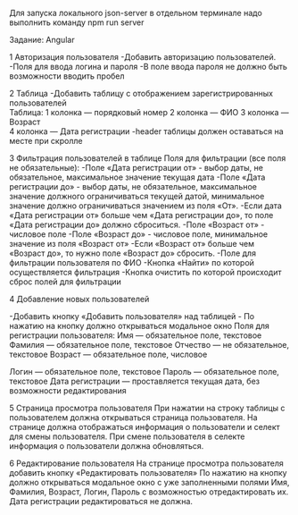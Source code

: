 Для запуска локального json-server в отдельном терминале надо выполнить команду npm run server

Задание:
Angular

1 Авторизация пользователя
-Добавить авторизацию пользователей.
-Поля для ввода логина и пароля
-В поле ввода пароля не должно быть возможности вводить пробел

2 Таблица
-Добавить таблицу с отображением зарегистрированных пользователей  
 Таблица:
1 колонка — порядковый номер
2 колонка — ФИО
3 колонка — Возраст  
4 колонка — Дата регистрации
-header таблицы должен оставаться на месте при скролле

3 Фильтрация пользователей в таблице
Поля для фильтрации (все поля не обязательные):
-Поле «Дата регистрации от» - выбор даты, не обязательное, максимальное значение текущая дата
-Поле «Дата регистрации до» - выбор даты, не обязательное, максимальное значение должного ограничиваться текущей датой, минимальное значение должно ограничиваться значением из поля «От».
-Если дата «Дата регистрации от» больше чем «Дата регистрации до», то поле «Дата регистрации до» должно сброситься.
-Поле «Возраст от» - числовое поле
-Поле «Возраст до» - числовое поле, минимальное значение из поля «Возраст от»
-Если «Возраст от» больше чем «Возраст до», то нужно поле «Возраст до» сбросить.
-Поле для фильтрации пользователя по ФИО
-Кнопка «Найти» по которой осуществляется фильтрация
-Кнопка очистить по которой происходит сброс полей для фильтрации

4 Добавление новых пользователей

-Добавить кнопку «Добавить пользователя» над таблицей - По нажатию на кнопку должно открываться модальное окно
Поля для регистрации пользователя:
Имя — обязательное поле, текстовое
Фамилия — обязательное поле, текстовое
Отчество — не обязательное, текстовое
Возраст — обязательное поле, числовое

Логин — обязательное поле, текстовое
Пароль — обязательное поле, текстовое
Дата регистрации — проставляется текущая дата, без возможности редактирования

5 Страница просмотра пользователя
При нажатии на строку таблицы с пользователем должна открываться страница пользователя.
На странице должна отображаться информация о пользователи и селект для смены пользователя.
При смене пользователя в селекте информация о пользователи должна обновляться.

6 Редактирование пользователя
На странице просмотра пользователя добавить кнопку «Редактировать пользователя»
По нажатию на кнопку должно открываться модальное окно с уже заполненными полями Имя, Фамилия, Возраст, Логин, Пароль с возможностью отредактировать их.
Дата регистрации редактироваться не должна.
